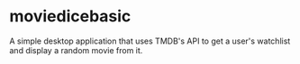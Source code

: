 # moviedicebasic

A simple desktop application that uses TMDB's API to get a user's watchlist and display a random movie from it.
